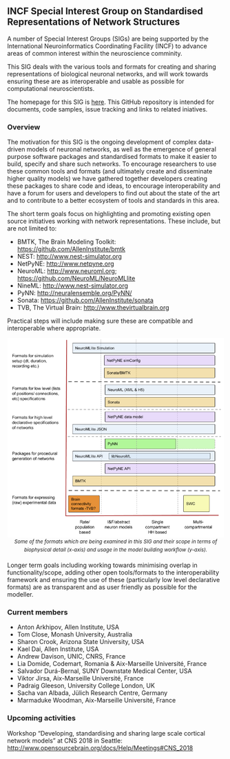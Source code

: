 ## INCF Special Interest Group on Standardised Representations of Network Structures

A number of Special Interest Groups (SIGs) are being supported by the International Neuroinformatics Coordinating Facility (INCF) to advance areas of common interest within the neuroscience comminity.  

This SIG deals with the various tools and formats for creating and sharing representations of biological neuronal networks, and will work towards ensuring these are as interoperable and usable as possible for computational neuroscientists. 

The homepage for this SIG is [here](https://www.incf.org/activities/standards-and-best-practices/incf-special-interest-groups). This GitHub repository is intended for documents, code samples, issue tracking and links to related iniatives. 

### Overview

The motivation for this SIG is the ongoing development of complex data-driven models of neuronal networks, as well as the emergence of general purpose software packages and standardised formats to make it easier to build, specify and share such networks. To encourage researchers to use these common tools and formats (and ultimately create and disseminate higher quality models) we have gathered together developers creating these packages to share code and ideas, to encourage interoperability and have a forum for users and developers to find out about the state of the art and to contribute to a better ecosystem of tools and standards in this area.


The short term goals focus on highlighting and promoting existing open source initiatives working with network representations. These include, but are not limited to:  

- BMTK, The Brain Modeling Toolkit: https://github.com/AllenInstitute/bmtk 
- NEST: http://www.nest-simulator.org
- NetPyNE: http://www.netpyne.org   
- NeuroML: http://www.neuroml.org; https://github.com/NeuroML/NeuroMLlite 
- NineML: http://www.nest-simulator.org
- PyNN: http://neuralensemble.org/PyNN/ 
- Sonata: https://github.com/AllenInstitute/sonata 
- TVB, The Virtual Brain: http://www.thevirtualbrain.org 

Practical steps will include making sure these are compatible and interoperable where appropriate.

<p align="center"><img src="images/Formats.png"><br/><sup><i>Some of the formats which are being examined in this SIG and their scope in terms of biophysical detail (x-axis) and usage in the model building workflow (y-axis).</i></sup></p>

Longer term goals including working towards minimising overlap in functionality/scope, adding other open tools/formats to the interoperability framework and ensuring the use of these (particularly low level declarative formats) are as transparent and as user friendly as possible for the modeller. 

### Current members

- Anton Arkhipov, Allen Institute, USA
- Tom Close, Monash University, Australia
- Sharon Crook, Arizona State University, USA
- Kael Dai, Allen Institute, USA
- Andrew Davison, UNIC, CNRS, France
- Lia Domide, Codemart, Romania & Aix-Marseille Université, France
- Salvador Durá-Bernal, SUNY Downstate Medical Center, USA
- Viktor Jirsa, Aix-Marseille Université, France
- Padraig Gleeson, University College London, UK
- Sacha van Albada, Jülich Research Centre, Germany
- Marmaduke Woodman, Aix-Marseille Université, France


### Upcoming activities

Workshop “Developing, standardising and sharing large scale cortical network models” at CNS 2018 in Seattle: http://www.opensourcebrain.org/docs/Help/Meetings#CNS_2018 


